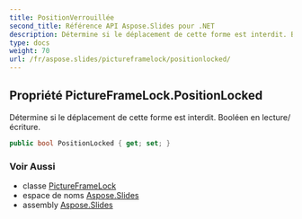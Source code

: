 ```yaml
---
title: PositionVerrouillée
second_title: Référence API Aspose.Slides pour .NET
description: Détermine si le déplacement de cette forme est interdit. Booléen en lecture/écriture.
type: docs
weight: 70
url: /fr/aspose.slides/pictureframelock/positionlocked/
---
```


## Propriété PictureFrameLock.PositionLocked

Détermine si le déplacement de cette forme est interdit. Booléen en lecture/écriture.

```csharp
public bool PositionLocked { get; set; }
```

### Voir Aussi

* classe [PictureFrameLock](../../pictureframelock)
* espace de noms [Aspose.Slides](../../pictureframelock)
* assembly [Aspose.Slides](../../../)

<!-- NE PAS ÉDITER : généré par xmldocmd pour Aspose.Slides.dll -->

